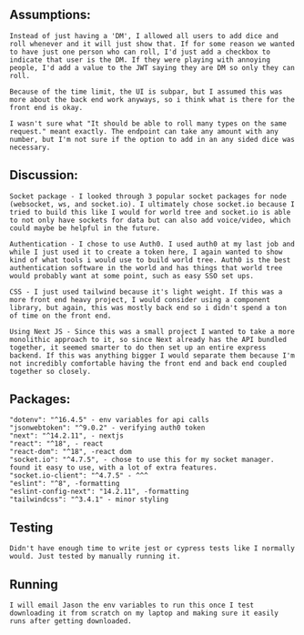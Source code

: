 ## Assumptions:

    Instead of just having a 'DM', I allowed all users to add dice and roll whenever and it will just show that. If for some reason we wanted to have just one person who can roll, I'd just add a checkbox to indicate that user is the DM. If they were playing with annoying people, I'd add a value to the JWT saying they are DM so only they can roll.

    Because of the time limit, the UI is subpar, but I assumed this was more about the back end work anyways, so i think what is there for the front end is okay.

    I wasn't sure what "It should be able to roll many types on the same request." meant exactly. The endpoint can take any amount with any number, but I'm not sure if the option to add in an any sided dice was necessary.

## Discussion:

    Socket package - I looked through 3 popular socket packages for node (websocket, ws, and socket.io). I ultimately chose socket.io because I tried to build this like I would for world tree and socket.io is able to not only have sockets for data but can also add voice/video, which could maybe be helpful in the future.

    Authentication - I chose to use Auth0. I used auth0 at my last job and while I just used it to create a token here, I again wanted to show kind of what tools i would use to build world tree. Auth0 is the best authentication software in the world and has things that world tree would probably want at some point, such as easy SSO set ups.

    CSS - I just used tailwind because it's light weight. If this was a more front end heavy project, I would consider using a component library, but again, this was mostly back end so i didn't spend a ton of time on the front end.

    Using Next JS - Since this was a small project I wanted to take a more monolithic approach to it, so since Next already has the API bundled together, it seemed smarter to do then set up an entire express backend. If this was anything bigger I would separate them because I'm not incredibly comfortable having the front end and back end coupled together so closely.

## Packages:

    "dotenv": "^16.4.5" - env variables for api calls
    "jsonwebtoken": "^9.0.2" - verifying auth0 token
    "next": "^14.2.11", - nextjs
    "react": "^18", - react
    "react-dom": "^18", -react dom
    "socket.io": "^4.7.5", - chose to use this for my socket manager. found it easy to use, with a lot of extra features.
    "socket.io-client": "^4.7.5" - ^^^
    "eslint": "^8", -formatting
    "eslint-config-next": "14.2.11", -formatting
    "tailwindcss": "^3.4.1" - minor styling

## Testing

    Didn't have enough time to write jest or cypress tests like I normally would. Just tested by manually running it.

## Running

    I will email Jason the env variables to run this once I test downloading it from scratch on my laptop and making sure it easily runs after getting downloaded.

